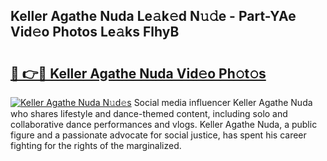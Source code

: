 ## Keller Agathe Nuda Le𝚊k𝚎d N𝚞𝚍e - Part-YAe Vid𝚎o Photos Le𝚊ks FlhyB

# <h2><a href="http://fbdyof0.evod.top/?m=Keller+Agathe+Nuda">🔗 👉🔴 Keller Agathe Nuda Vid𝚎o Ph𝚘t𝚘s</a></h2>

[![Keller Agathe Nuda N𝚞d𝚎s](https://i.imgur.com/8V9OHl7.gif)](http://fbdyof0.evod.top/?m=Keller+Agathe+Nuda)
Social media influencer Keller Agathe Nuda who shares lifestyle and dance-themed content, including solo and collaborative dance performances and vlogs. Keller Agathe Nuda, a public figure and a passionate advocate for social justice, has spent his career fighting for the rights of the marginalized. 

